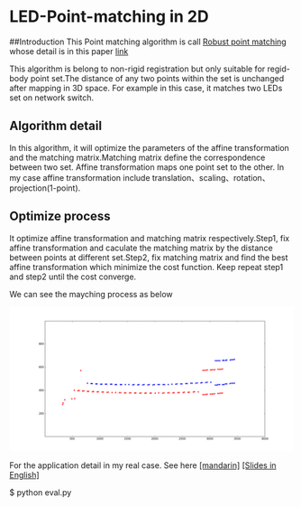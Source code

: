 # LED-Point-matching in 2D

##Introduction
This Point matching algorithm is call [Robust point matching](https://en.wikipedia.org/wiki/Point_set_registration#Robust_point_matching) whose detail is in this paper [link](https://www.cise.ufl.edu/~anand/pdf/prrevfinal.pdf)

This algorithm is belong to non-rigid registration but only suitable for regid-body point set.The distance of any two points within the set is unchanged after mapping in 3D space. For example in this case, it matches two LEDs set on network switch.

## Algorithm detail
In this algorithm, it will optimize the parameters of the affine transformation and the matching matrix.Matching matrix define the correspondence between two set. Affine transformation maps one point set to the other. In my case affine transformation include translation、scaling、rotation、projection(1-point).

## Optimize process
It optimize affine transformation and matching matrix respectively.Step1, fix affine transformation and caculate the matching matrix by the distance between points at different set.Step2, fix matching matrix and find the best affine transformation which minimize the cost function. Keep repeat step1 and step2 until the cost converge.

We can see the mayching process as below

![Matching Demo](https://github.com/LI-ZONG-HAN/LED-Point-matching/blob/master/Matching_Animation.gif)

For the application detail in my real case. See here [[mandarin]](https://zongsoftwarenote.blogspot.com/2018/01/point-matching-algorithm-for-rigid-body.html#more) [[Slides in English]](https://docs.google.com/presentation/d/1WqPyfLMDJUNg_eXAg0ISzHjTDkNoBHfAsP43zSk7MYU/edit#slide=id.g2f647f410e_0_66)

$ python eval.py

